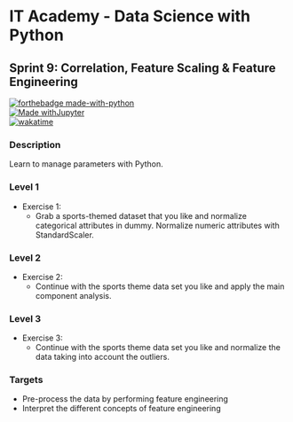 # IT Academy - Data Science with Python
## Sprint 9: Correlation, Feature Scaling & Feature Engineering

[![forthebadge made-with-python](http://ForTheBadge.com/images/badges/made-with-python.svg)](https://www.python.org/)  
[![Made withJupyter](https://img.shields.io/badge/Made%20with-Jupyter-orange?style=for-the-badge&logo=Jupyter)](https://jupyter.org/try)  
[![wakatime](https://wakatime.com/badge/github/jesussantana/Feature-Engineering.svg)](https://wakatime.com/badge/github/jesussantana/Feature-Engineering)  

### Description

Learn to manage parameters with Python.


### Level 1

- Exercise 1: 
  - Grab a sports-themed dataset that you like and normalize categorical attributes in dummy. Normalize numeric attributes with StandardScaler.
  
### Level 2

- Exercise 2: 
  - Continue with the sports theme data set you like and apply the main component analysis.

### Level 3

- Exercise 3: 
  - Continue with the sports theme data set you like and normalize the data taking into account the outliers.


### Targets

- Pre-process the data by performing feature engineering
- Interpret the different concepts of feature engineering